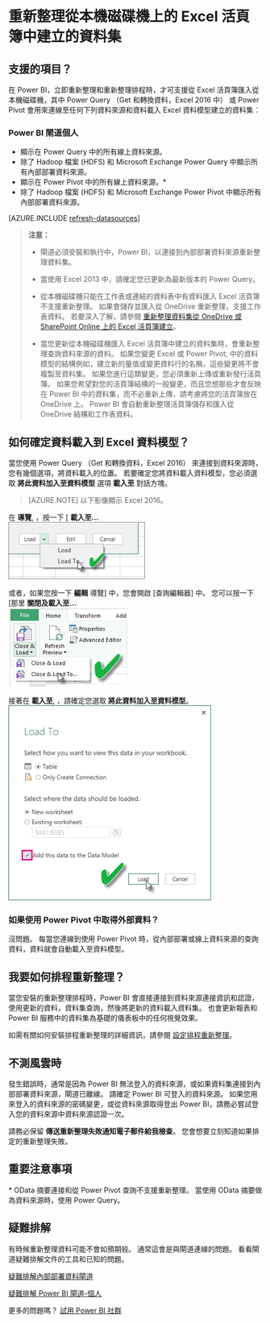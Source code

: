<properties
   pageTitle="重新整理從 Excel 活頁簿-本機建立的資料集"
   description="重新整理從本機磁碟機上的 Excel 活頁簿中建立的資料集"
   services="powerbi"
   documentationCenter=""
   authors="guyinacube"
   manager="mblythe"
   backup=""
   editor=""
   tags=""
   qualityFocus="complete"
   qualityDate="04/01/2016"/>

<tags
   ms.service="powerbi"
   ms.devlang="NA"
   ms.topic="article"
   ms.tgt_pltfrm="NA"
   ms.workload="powerbi"
   ms.date="08/15/2016"
   ms.author="asaxton"/>

# 重新整理從本機磁碟機上的 Excel 活頁簿中建立的資料集

## 支援的項目？  
在 Power BI，立即重新整理和重新整理排程時，才可支援從 Excel 活頁簿匯入從本機磁碟機，其中 Power Query （Get 和轉換資料，Excel 2016 中） 或 Power Pivot 會用來連線至任何下列資料來源和資料載入 Excel 資料模型建立的資料集︰  

### Power BI 閘道個人

-   顯示在 Power Query 中的所有線上資料來源。
-   除了 Hadoop 檔案 (HDFS) 和 Microsoft Exchange Power Query 中顯示所有內部部署資料來源。
-   顯示在 Power Pivot 中的所有線上資料來源。\*
-   除了 Hadoop 檔案 (HDFS) 和 Microsoft Exchange Power Pivot 中顯示所有內部部署資料來源。

<!-- Refresh Data sources-->
[AZURE.INCLUDE [refresh-datasources](../includes/refresh-datasources.md)]

>**注意：**  
>- 閘道必須安裝和執行中，Power BI，以連接到內部部署資料來源重新整理資料集。
>
>- 當使用 Excel 2013 中，請確定您已更新為最新版本的 Power Query。
>
>- 從本機磁碟機只能在工作表或連結的資料表中有資料匯入 Excel 活頁簿不支援重新整理。 如果會儲存並匯入從 OneDrive 重新整理，支援工作表資料。 若要深入了解，請參閱 [重新整理資料集從 OneDrive 或 SharePoint Online 上的 Excel 活頁簿建立](powerbi-refresh-excel-file-onedrive.md)。
>
>- 當您更新從本機磁碟機匯入 Excel 活頁簿中建立的資料集時，會重新整理查詢資料來源的資料。 如果您變更 Excel 或 Power Pivot; 中的資料模型的結構例如，建立新的量值或變更資料行的名稱，這些變更將不會複製至資料集。 如果您進行這類變更，您必須重新上傳或重新發行活頁簿。 如果您希望對您的活頁簿結構的一般變更，而且您想那些才會反映在 Power BI 中的資料集，而不必重新上傳，請考慮將您的活頁簿放在 OneDrive 上。 Power BI 會自動重新整理活頁簿儲存和匯入從 OneDrive 結構和工作表資料。

## 如何確定資料載入到 Excel 資料模型？  
當您使用 Power Query （Get 和轉換資料，Excel 2016） 來連接到資料來源時，您有幾個選項，將資料載入的位置。 若要確定您將資料載入資料模型，您必須選取 **將此資料加入至資料模型** 選項 **載入至** 對話方塊。

> [AZURE.NOTE] 以下影像顯示 Excel 2016。

在 **導覽**, ，按一下 [ **載入至...**  
    ![](media/powerbi-refresh-excel-file-local-drive/Refresh_LoadToDM_1.png)

或者，如果您按一下 **編輯** 導覽] 中，您會開啟 [查詢編輯器] 中。 您可以按一下 [那里 **關閉及載入至...**  
    ![](media/powerbi-refresh-excel-file-local-drive/Refresh_LoadToDM_2.png)

接著在 **載入至**, ，請確定您選取 **將此資料加入至資料模型**。  
    ![](media/powerbi-refresh-excel-file-local-drive/Refresh_LoadToDM_3.png)

### 如果使用 Power Pivot 中取得外部資料？  
沒問題。 每當您連線到使用 Power Pivot 時，從內部部署或線上資料來源的查詢資料，資料就會自動載入至資料模型。

## 我要如何排程重新整理？  
當您安裝的重新整理排程時，Power BI 會直接連接到資料來源連接資訊和認證，使用更新的資料，資料集查詢，然後將更新的資料載入資料集。 也會更新報表和 Power BI 服務中的資料集為基礎的儀表板中的任何視覺效果。

如需有關如何安裝排程重新整理的詳細資訊，請參閱 [設定排程重新整理](powerbi-refresh-scheduled-refresh.md)。

## 不測風雲時  
發生錯誤時，通常是因為 Power BI 無法登入的資料來源，或如果資料集連接到內部部署資料來源，閘道已離線。 請確定 Power BI 可登入的資料來源。 如果您用來登入的資料來源的密碼變更，或從資料來源取得登出 Power BI，請務必嘗試登入您的資料來源中資料來源認證一次。

請務必保留 **傳送重新整理失敗通知電子郵件給我檢查**。 您會想要立刻知道如果排定的重新整理失敗。

## 重要注意事項  
\* OData 摘要連接和從 Power Pivot 查詢不支援重新整理。 當使用 OData 摘要做為資料來源時，使用 Power Query。

## 疑難排解

有時候重新整理資料可能不會如預期般。 通常這會是與閘道連線的問題。 看看閘道疑難排解文件的工具和已知的問題。

[疑難排解內部部署資料閘道](powerbi-gateway-onprem-tshoot.md)

[疑難排解 Power BI 閘道-個人](powerbi-admin-troubleshooting-power-bi-personal-gateway.md)

更多的問題嗎？ [試用 Power BI 社群](http://community.powerbi.com/)
